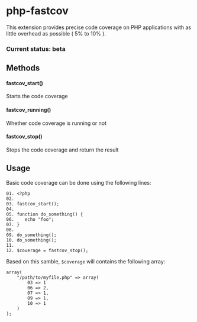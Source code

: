 php-fastcov
===========

This extension provides precise code coverage on PHP applications with as little overhead as possible ( 5% to 10% ).

### Current status: beta

Methods
-------

#### fastcov_start()
Starts the code coverage
#### fastcov_running()
Whether code coverage is running or not
#### fastcov_stop()
Stops the code coverage and return the result

Usage
-----

Basic code coverage can be done using the following lines:

    01. <?php
    02. 
    03. fastcov_start();
    04. 
    05. function do_something() {
    06.    echo "foo";
    07. }
    08. 
    09. do_something();
    10. do_something();
    11. 
    12. $coverage = fastcov_stop();

Based on this samble, `$coverage` will contains the following array:

    array(
        "/path/to/myfile.php" => array(
            03 => 1
            06 => 2,
            07 => 1,
            09 => 1,
            10 => 1
        )
    );
